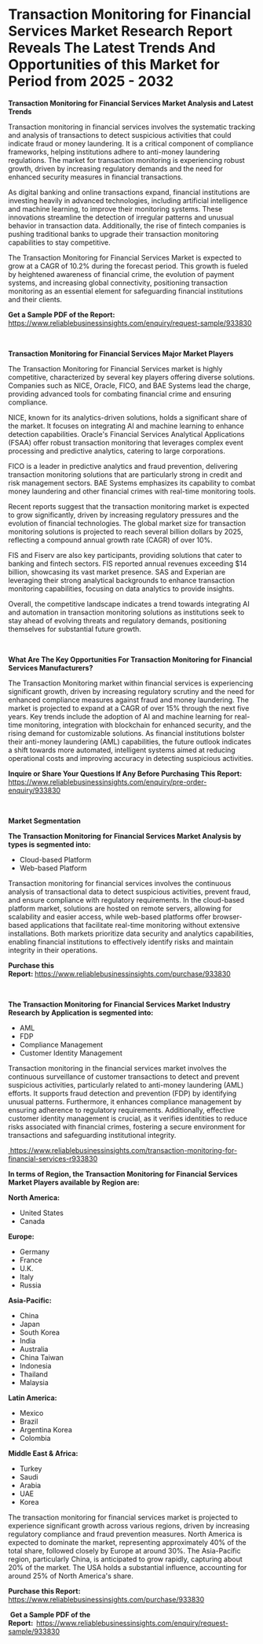<p><h1>Transaction Monitoring for Financial Services Market Research Report Reveals The Latest Trends And Opportunities of this Market for Period from 2025 - 2032</h1></p><p><strong>Transaction Monitoring for Financial Services Market Analysis and Latest Trends</strong></p>
<p><p>Transaction monitoring in financial services involves the systematic tracking and analysis of transactions to detect suspicious activities that could indicate fraud or money laundering. It is a critical component of compliance frameworks, helping institutions adhere to anti-money laundering regulations. The market for transaction monitoring is experiencing robust growth, driven by increasing regulatory demands and the need for enhanced security measures in financial transactions.</p><p>As digital banking and online transactions expand, financial institutions are investing heavily in advanced technologies, including artificial intelligence and machine learning, to improve their monitoring systems. These innovations streamline the detection of irregular patterns and unusual behavior in transaction data. Additionally, the rise of fintech companies is pushing traditional banks to upgrade their transaction monitoring capabilities to stay competitive.</p><p>The Transaction Monitoring for Financial Services Market is expected to grow at a CAGR of 10.2% during the forecast period. This growth is fueled by heightened awareness of financial crime, the evolution of payment systems, and increasing global connectivity, positioning transaction monitoring as an essential element for safeguarding financial institutions and their clients.</p></p>
<p><strong>Get a Sample PDF of the Report:&nbsp;</strong> <a href="https://www.reliablebusinessinsights.com/enquiry/request-sample/933830?utm_campaign=3075&utm_medium=2&utm_source=Github&utm_content=ia&utm_term=18042025&utm_id=transaction-monitoring-for-financial-services">https://www.reliablebusinessinsights.com/enquiry/request-sample/933830</a></p>
<p>&nbsp;</p>
<p><strong>Transaction Monitoring for Financial Services Major Market Players</strong></p>
<p><p>The Transaction Monitoring for Financial Services market is highly competitive, characterized by several key players offering diverse solutions. Companies such as NICE, Oracle, FICO, and BAE Systems lead the charge, providing advanced tools for combating financial crime and ensuring compliance.</p><p>NICE, known for its analytics-driven solutions, holds a significant share of the market. It focuses on integrating AI and machine learning to enhance detection capabilities. Oracle's Financial Services Analytical Applications (FSAA) offer robust transaction monitoring that leverages complex event processing and predictive analytics, catering to large corporations.</p><p>FICO is a leader in predictive analytics and fraud prevention, delivering transaction monitoring solutions that are particularly strong in credit and risk management sectors. BAE Systems emphasizes its capability to combat money laundering and other financial crimes with real-time monitoring tools.</p><p>Recent reports suggest that the transaction monitoring market is expected to grow significantly, driven by increasing regulatory pressures and the evolution of financial technologies. The global market size for transaction monitoring solutions is projected to reach several billion dollars by 2025, reflecting a compound annual growth rate (CAGR) of over 10%.</p><p>FIS and Fiserv are also key participants, providing solutions that cater to banking and fintech sectors. FIS reported annual revenues exceeding $14 billion, showcasing its vast market presence. SAS and Experian are leveraging their strong analytical backgrounds to enhance transaction monitoring capabilities, focusing on data analytics to provide insights.</p><p>Overall, the competitive landscape indicates a trend towards integrating AI and automation in transaction monitoring solutions as institutions seek to stay ahead of evolving threats and regulatory demands, positioning themselves for substantial future growth.</p></p>
<p>&nbsp;</p>
<p><strong>What Are The Key Opportunities For Transaction Monitoring for Financial Services Manufacturers?</strong></p>
<p><p>The Transaction Monitoring market within financial services is experiencing significant growth, driven by increasing regulatory scrutiny and the need for enhanced compliance measures against fraud and money laundering. The market is projected to expand at a CAGR of over 15% through the next five years. Key trends include the adoption of AI and machine learning for real-time monitoring, integration with blockchain for enhanced security, and the rising demand for customizable solutions. As financial institutions bolster their anti-money laundering (AML) capabilities, the future outlook indicates a shift towards more automated, intelligent systems aimed at reducing operational costs and improving accuracy in detecting suspicious activities.</p></p>
<p><strong>Inquire or Share Your Questions If Any Before Purchasing This Report:</strong> <a href="https://www.reliablebusinessinsights.com/enquiry/pre-order-enquiry/933830?utm_campaign=3075&utm_medium=2&utm_source=Github&utm_content=ia&utm_term=18042025&utm_id=transaction-monitoring-for-financial-services">https://www.reliablebusinessinsights.com/enquiry/pre-order-enquiry/933830</a></p>
<p>&nbsp;</p>
<p><strong>Market Segmentation</strong></p>
<p><strong>The Transaction Monitoring for Financial Services Market Analysis by types is segmented into:</strong></p>
<p><ul><li>Cloud-based Platform</li><li>Web-based Platform</li></ul></p>
<p><p>Transaction monitoring for financial services involves the continuous analysis of transactional data to detect suspicious activities, prevent fraud, and ensure compliance with regulatory requirements. In the cloud-based platform market, solutions are hosted on remote servers, allowing for scalability and easier access, while web-based platforms offer browser-based applications that facilitate real-time monitoring without extensive installations. Both markets prioritize data security and analytics capabilities, enabling financial institutions to effectively identify risks and maintain integrity in their operations.</p></p>
<p><strong>Purchase this Report:&nbsp;</strong><a href="https://www.reliablebusinessinsights.com/purchase/933830?utm_campaign=3075&utm_medium=2&utm_source=Github&utm_content=ia&utm_term=18042025&utm_id=transaction-monitoring-for-financial-services">https://www.reliablebusinessinsights.com/purchase/933830</a></p>
<p>&nbsp;</p>
<p><strong>The Transaction Monitoring for Financial Services Market Industry Research by Application is segmented into:</strong></p>
<p><ul><li>AML</li><li>FDP</li><li>Compliance Management</li><li>Customer Identity Management</li></ul></p>
<p><p>Transaction monitoring in the financial services market involves the continuous surveillance of customer transactions to detect and prevent suspicious activities, particularly related to anti-money laundering (AML) efforts. It supports fraud detection and prevention (FDP) by identifying unusual patterns. Furthermore, it enhances compliance management by ensuring adherence to regulatory requirements. Additionally, effective customer identity management is crucial, as it verifies identities to reduce risks associated with financial crimes, fostering a secure environment for transactions and safeguarding institutional integrity.</p></p>
<p><a href="https://www.reliablebusinessinsights.com/transaction-monitoring-for-financial-services-r933830?utm_campaign=3075&utm_medium=2&utm_source=Github&utm_content=ia&utm_term=18042025&utm_id=transaction-monitoring-for-financial-services">&nbsp;https://www.reliablebusinessinsights.com/transaction-monitoring-for-financial-services-r933830</a></p>
<p><strong>In terms of Region, the Transaction Monitoring for Financial Services Market Players available by Region are:</strong></p>
<p>
    <p> <strong> North America: </strong>
        <ul>
            <li>United States</li>
            <li>Canada</li>
        </ul>
        </p> 
    <p> <strong> Europe: </strong>
        <ul>
            <li>Germany</li>
            <li>France</li>
            <li>U.K.</li>
            <li>Italy</li>
            <li>Russia</li>
        </ul>
        </p> 
    <p> <strong> Asia-Pacific: </strong>
        <ul>
            <li>China</li>
            <li>Japan</li>
            <li>South Korea</li>
            <li>India</li>
            <li>Australia</li>
            <li>China Taiwan</li>
            <li>Indonesia</li>
            <li>Thailand</li>
            <li>Malaysia</li>
        </ul>
        </p> 
    <p> <strong> Latin America: </strong>
        <ul>
            <li>Mexico</li>
            <li>Brazil</li>
            <li>Argentina Korea</li>
            <li>Colombia</li>
        </ul>
        </p> 
    <p> <strong> Middle East & Africa: </strong>
        <ul>
            <li>Turkey</li>
            <li>Saudi</li>
            <li>Arabia</li>
            <li>UAE</li>
            <li>Korea</li>
        </ul>
    </p>
    </p>
<p><p>The transaction monitoring for financial services market is projected to experience significant growth across various regions, driven by increasing regulatory compliance and fraud prevention measures. North America is expected to dominate the market, representing approximately 40% of the total share, followed closely by Europe at around 30%. The Asia-Pacific region, particularly China, is anticipated to grow rapidly, capturing about 20% of the market. The USA holds a substantial influence, accounting for around 25% of North America's share.</p></p>
<p><strong>Purchase this Report: </strong><a href="https://www.reliablebusinessinsights.com/purchase/933830?utm_campaign=3075&utm_medium=2&utm_source=Github&utm_content=ia&utm_term=18042025&utm_id=transaction-monitoring-for-financial-services">https://www.reliablebusinessinsights.com/purchase/933830</a></p>
<p>&nbsp;<strong>Get a Sample PDF of the Report:&nbsp;&nbsp;</strong><a href="https://www.reliablebusinessinsights.com/enquiry/request-sample/933830?utm_campaign=3075&utm_medium=2&utm_source=Github&utm_content=ia&utm_term=18042025&utm_id=transaction-monitoring-for-financial-services">https://www.reliablebusinessinsights.com/enquiry/request-sample/933830</a></p>
<p><strong></strong></p>
<p><p></p><p></p><p></p></p>